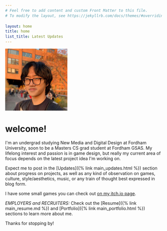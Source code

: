```yaml
---
# Feel free to add content and custom Front Matter to this file.
# To modify the layout, see https://jekyllrb.com/docs/themes/#overriding-theme-defaults

layout: home
title: home
list_title: Latest Updates
---
```

<img src="assets/portrait.jpg" alt="portrait" style="width:200px">

# welcome!
I'm an undergrad studying New Media and Digital Design at Fordham University, soon to be a Masters CS grad student at Fordham GSAS. My lifelong interest and passion is in game design, but really my current area of focus depends on the latest project idea I'm working on.

Expect me to post in the [Updates]({% link main_updates.html %}) section about progress on projects, as well as any kind of observation on games, culture, style/aesthetics, music, or any train of thought best expressed in blog form. 

I have some small games you can check out [on my itch.io page](https://idkwhojamesis.itch.io/).

*EMPLOYERS and RECRUITERS:* Check out the [Resume]({% link main_resume.md %}) and [Portfolio]({% link main_portfolio.html %}) sections to learn more about me.

Thanks for stopping by!
